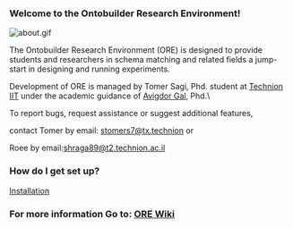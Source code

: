 ### Welcome to the Ontobuilder Research Environment! ###


![about.gif](https://bitbucket.org/repo/n9GKe/images/3183918637-about.gif)


The Ontobuilder Research Environment (ORE) is designed to provide students and researchers in schema matching and related fields a jump-start in designing and running experiments. 

Development of ORE is managed by Tomer Sagi, Phd. student at [Technion IIT](http://www.technion.ac.il) under the academic guidance of [Avigdor Gal](http://ie.technion.ac.il/~avigal), Phd.\\

 To report bugs, request assistance or suggest additional features,

 contact Tomer by email: stomers7@tx.technion  or 

Roee by email:shraga89@t2.technion.ac.il


### How do I get set up? ###

[Installation](https://bitbucket.org/tomers77/ontobuilder-research-environment/wiki/Installation)


### For more information Go to: [ORE Wiki](https://bitbucket.org/tomers77/ontobuilder-research-environment/wiki/Home) ###